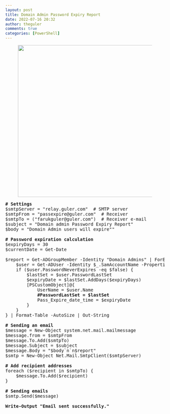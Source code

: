 ```yaml
---
layout: post
title: Domain Admin Password Expiry Report
date: 2022-07-16 20:32
author: theguler
comments: true
categories: [PowerShell]
---
```

<!-- wp:image {"id":2148,"width":"481px","height":"auto","sizeSlug":"large","linkDestination":"none"} -->
<figure class="wp-block-image size-large is-resized"><img src="https://farukguler.com/assets/post_images/powershell-as-admin.webp?w=625" alt="" class="wp-image-2148" style="width:481px;height:auto" /></figure>
<!-- /wp:image -->

<!-- wp:preformatted -->
<pre class="wp-block-preformatted"><strong># Settings</strong><br>$smtpServer = "relay.guler.com"  # SMTP server<br>$smtpFrom = "passexpire@guler.com"  # Receiver<br>$smtpTo = ("farukguler@guler.com")  # Receiver e-mail<br>$subject = "Domain admin Password Expiry Report"<br>$body = "Domain Admin users will expire""<br><br><strong># Password expiration calculation</strong><br>$expiryDays = 30<br>$currentDate = Get-Date<br><br>$report = Get-ADGroupMember -Identity "Domain Admins" | ForEach-Object {<br>    $user = Get-ADUser -Identity $_.SamAccountName -Properties "PasswordLastSet", "PasswordNeverExpires"<br>    if ($user.PasswordNeverExpires -eq $false) {<br>        $lastSet = $user.PasswordLastSet<br>        $expiryDate = $lastSet.AddDays($expiryDays)<br>        [PSCustomObject]@{<br>            UserName = $user.Name<br>            <strong>#PasswordLastSet = $lastSet</strong><br>            Pass_Expire_date_time = $expiryDate<br>        }<br>    }<br>} | Format-Table -AutoSize | Out-String<br><br><strong># Sending an email</strong><br>$message = New-Object system.net.mail.mailmessage<br>$message.from = $smtpFrom<br>$message.To.Add($smtpTo)<br>$message.Subject = $subject<br>$message.Body = "$body`n`n$report"<br>$smtp = New-Object Net.Mail.SmtpClient($smtpServer)<br><br><strong># Add recipient addresses</strong><br>foreach ($recipient in $smtpTo) {<br>    $message.To.Add($recipient)<br>}<br><br><strong># Sending emails</strong><br>$smtp.Send($message)<br><br><strong>Write-Output "Email sent successfully."</strong></pre>
<!-- /wp:preformatted -->
